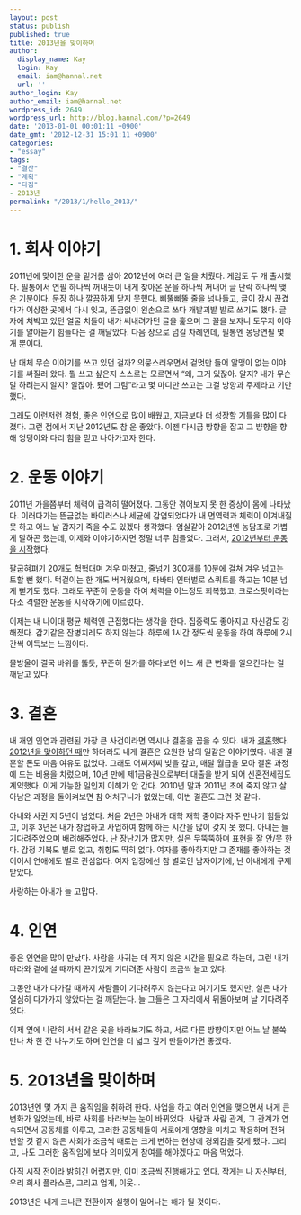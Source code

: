 ```yaml
---
layout: post
status: publish
published: true
title: 2013년을 맞이하며
author:
  display_name: Kay
  login: Kay
  email: iam@hannal.net
  url: ''
author_login: Kay
author_email: iam@hannal.net
wordpress_id: 2649
wordpress_url: http://blog.hannal.com/?p=2649
date: '2013-01-01 00:01:11 +0900'
date_gmt: '2012-12-31 15:01:11 +0900'
categories:
- "essay"
tags:
- "결산"
- "계획"
- "다짐"
- 2013년
permalink: "/2013/1/hello_2013/"
---
```

<h1>1. 회사 이야기</h1>
<p>2011년에 맞이한 운을 밑거름 삼아 2012년에 여러 큰 일을 치뤘다. 게임도 두 개 출시했다. 필통에서 연필 하나씩 꺼내듯이 내게 찾아온 운을  하나씩 꺼내어 글 단락 하나씩 맺은 기분이다. 문장 하나 깔끔하게 닫지 못했다. 삐뚤삐뚤 줄을 넘나들고, 글이 잠시 끊겼다가 이상한 곳에서 다시 잇고, 뜬금없이 왼손으로 쓰다 개발괴발 발로 쓰기도 했다. 글자에 처박고 있던 얼굴 치들어 내가 써내려가던 글을 훑으며 그 꼴을 보자니 도무지 이야기를 알아듣기 힘들다는 걸 깨달았다. 다음 장으로 넘길 차례인데, 필통엔 몽당연필 몇 개 뿐이다.</p>
<p>난 대체 무슨 이야기를 쓰고 있던 걸까? 의뭉스러우면서 겉멋만 들어 알맹이 없는 이야기를 싸질러 왔다. 뭘 쓰고 싶은지 스스로는 모르면서 “왜, 그거 있잖아. 알지? 내가 무슨 말 하려는지 알지? 알잖아. 됐어 그럼”라고 몇 마디만 쓰고는 그걸 방향과 주제라고 기만했다.</p>
<p>그래도 이런저런 경험, 좋은 인연으로 많이 배웠고, 지금보다 더 성장할 기틀을 많이 다졌다. 그런 점에서 지난 2012년도 참 운 좋았다. 이젠 다시금 방향을 잡고 그 뱡향을 향해 엉덩이와 다리 힘을 믿고 나아가고자 한다.</p>
<h1>2. 운동 이야기</h1>
<p>2011년 가을쯤부터 체력이 급격히 떨어졌다. 그동안 겪어보지 못 한 증상이 몸에 나타났다. 이러다가는 뜬금없는 바이러스나 세균에 감염되었다가 내 면역력과 체력이 이겨내질 못 하고 어느 날 갑자기 죽을 수도 있겠다 생각했다. 엄살같아 2012년엔 농담조로 가볍게 말하곤 했는데, 이제와 이야기하자면 정말 너무 힘들었다. 그래서, <a href="http://blog.hannal.com/my_exercise_diary/">2012년부터 운동을 시작</a>했다.</p>
<p>팔굽혀펴기 20개도 헉헉대며 겨우 마쳤고, 줄넘기 300개를 10분에 걸쳐 겨우 넘고는 토할 뻔 했다. 턱걸이는 한 개도 버거웠으며, 타바타 인터벌로 스쿼트를 하고는 10분 넘게 뻗기도 했다. 그래도 꾸준히 운동을 하여 체력을 어느정도 회복했고, 크로스핏이라는 다소 격렬한 운동을 시작하기에 이르렀다.</p>
<p>이제는 내 나이대 평균 체력엔 근접했다는 생각을 한다. 집중력도 좋아지고 자신감도 강해졌다. 감기같은 잔병치레도 하지 않는다. 하루에 1시간 정도씩 운동을 하여 하루에 2시간씩 이득보는 느낌이다.</p>
<p>물방울이 결국 바위를 뚫듯, 꾸준히 뭔가를 하다보면 어느 새 큰 변화를 일으킨다는 걸 깨닫고 있다.</p>
<h1>3. 결혼</h1>
<p>내 개인 인연과 관련된 가장 큰 사건이라면 역시나 결혼을 꼽을 수 있다. 내가 <a href="http://blog.hannal.com/my_wedding_2012/">결혼</a>했다. <a href="http://blog.hannal.com/hello_2012/">2012년을 맞이하던 때</a>만 하더라도 내게 결혼은 요원한 남의 일같은 이야기였다. 내겐 결혼할 돈도 마음 여유도 없었다. 그래도 어찌저찌 빚을 갚고, 매달 월급을 모아 결혼 과정에 드는 비용을 치렀으며, 10년 만에 제1금융권으로부터 대출을 받게 되어 신혼전세집도 계약했다. 이게 가능한 일인지 이해가 안 간다. 2010년 말과 2011년 초에 죽지 않고 살아남은 과정을 돌이켜보면 참 어처구니가 없었는데, 이번 결혼도 그런 것 같다.</p>
<p>아내와 사귄 지 5년이 넘었다. 처음 2년은 아내가 대학 재학 중이라 자주 만나기 힘들었고, 이후 3년은 내가 창업하고 사업하여 함께 하는 시간을 많이 갖지 못 했다. 아내는 늘 기다려주었으며 배려해주었다. 난 장난기가 많지만, 실은 무뚝뚝하며 표현을 잘 안/못 한다. 감정 기복도 별로 없고, 취향도 딱히 없다. 여자를 좋아하지만 그 존재를 좋아하는 것이어서 연애에도 별로 관심없다. 여자 입장에선 참 별로인 남자이기에, 난 아내에게 구제 받았다.</p>
<p>사랑하는 아내가 늘 고맙다.</p>
<h1>4. 인연</h1>
<p>좋은 인연을 많이 만났다. 사람을 사귀는 데 적지 않은 시간을 필요로 하는데, 그런 내가 따라와 곁에 설 때까지 끈기있게 기다려준 사람이 조금씩 늘고 있다.</p>
<p>그동안 내가 다가갈 때까지 사람들이 기다려주지 않는다고 여기기도 했지만, 실은 내가 열심히 다가가지 않았다는 걸 깨닫는다. 늘 그들은 그 자리에서 뒤돌아보며 날 기다려주었다.</p>
<p>이제 옆에 나란히 서서 같은 곳을 바라보기도 하고, 서로 다른 방향이지만 어느 날 불쑥 만나 차 한 잔 나누기도 하며 인연을 더 넓고 깊게 만들어가면 좋겠다.</p>
<h1>5. 2013년을 맞이하며</h1>
<p>2013년엔 몇 가지 큰 움직임을 취하려 한다. 사업을 하고 여러 인연을 맺으면서 내게 큰 변화가 일었는데, 바로 사회를 바라보는 눈이 바뀌었다. 사람과 사람 관계, 그 관계가 연속되면서 공동체를 이루고, 그러한 공동체들이 서로에게 영향을 미치고 작용하며 전혀 변할 것 같지 않은 사회가 조금씩 때로는 크게 변하는 현상에 경외감을 갖게 됐다. 그리고, 나도 그러한 움직임에 보다 의미있게 참여를 해야겠다고 마음 먹었다.</p>
<p>아직 시작 전이라 밝히긴 어렵지만, 이미 조금씩 진행해가고 있다. 작게는 나 자신부터, 우리 회사 플라스콘, 그리고 업계, 이웃…</p>
<p>2013년은 내게 크나큰 전환이자 실행이 일어나는 해가 될 것이다.</p>
